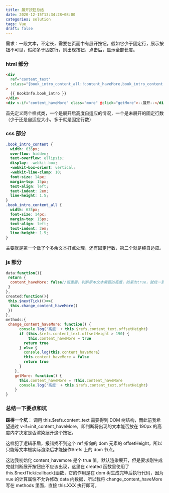 ```yaml
---
title: 展开按钮总结
date: 2020-12-15T13:34:28+08:00
categories: solution
tags: Vue
draft: false
---
```


需求：一段文本，不定长，需要在页面中有展开按钮，假如它少于固定行，展示按钮不可见，假如多于固定行，则出现按钮，点击后，显示全部长度。

<!-- more -->

### html 部分

```html
<div
  ref="content_text"
  :class="{book_intro_content_all:!content_haveMore,book_intro_content:content_haveMore}"
>
  {{ BookInfo.book_intro }}
</div>
<div v-if="content_haveMore" class="more" @click="getMore">--展开--</div>
```

首先定义两个样式类，一个是展开后高度自适应的情况，一个是未展开的固定行数（少于还是自适应大小，多于就是固定行数）

### css 部分

```css
.book_intro_content {
  width: 635px;
  overflow: hidden;
  text-overflow: ellipsis;
  display: -webkit-box;
  -webkit-box-orient: vertical;
  -webkit-line-clamp: 10;
  font-size: 14px;
  margin-top: 15px;
  text-align: left;
  text-indent: 2em;
  line-height: 1.5;
}
.book_intro_content_all {
  width: 635px;
  font-size: 14px;
  margin-top: 15px;
  text-align: left;
  text-indent: 2em;
  line-height: 1.5;
}
```

主要就是第一个做了个多余文本打点处理，还有固定行数，第二个就是纯自适应。

### js 部分

```javascript
data:function(){
 return {
  content_haveMore: false//很重要，判断原本文本需要的高度，如果为true，就统一到限定行了
 }
},
created:function(){
 this.$nextTick(()=>{
  this.change_content_haveMore()
 })
},
methods:{
 change_content_haveMore: function() {
      console.log('高度' + this.$refs.content_text.offsetHeight)
      if (this.$refs.content_text.offsetHeight > 190) {
          this.content_haveMore = true
        return true
      } else {
        console.log(this.content_haveMore)
        this.content_haveMore = false
        return true
      }
    },
    getMore: function() {
      this.content_haveMore = !this.content_haveMore
      console.log('高度' + this.$refs.content_text.offsetHeight)
    }
}
```

### 总结一下要点和坑

**踩得一个坑**： 调用 this.$refs.content_text 需要得到 DOM 树结构，而此前我希望通过 v-if=init_content_haveMore，即判断将出现的文本能否放在 190px 的高度内才决定是否渲染展开这个按钮。

这样犯了逻辑矛盾，报错找不到这个 ref 指向的 dom 元素的 offsetHeight，所以只能等文本框实际渲染后才能操作$refs 上的 dom 节点。

这边我初始化 content_havemore 是个 true 值，默认渲染展开，但是要求刚生成完就判断展开按钮应不应该出现，这里在 created 函数里使用了 this.$nextTick(callback)函数，它的作用是在 dom 树生成完毕后执行代码，因为 vue 的计算属性不允许修改 data 内数据，所以我将 change_content_haveMore 写在 methods 里面，直接 this.XXX 执行即可。
